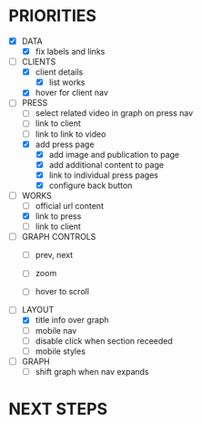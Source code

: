 # PRIORITIES
- [x] DATA
  - [x] fix labels and links

- [ ] CLIENTS
  - [x] client details
    - [x] list works
  - [x] hover for client nav

- [ ] PRESS
  - [ ] select related video in graph on press nav
  - [ ] link to client
  - [ ] link to link to video
  - [x] add press page
    - [x] add image and publication to page
    - [x] add additional content to page
    - [x] link to individual press pages
    - [x] configure back button
 
- [ ] WORKS
  - [ ] official url content
  - [x] link to press
  - [ ] link to client

- [ ] GRAPH CONTROLS
  - [ ] prev, next
  - [ ] zoom
  - [ ] hover to scroll
  

- [ ] LAYOUT
  - [x] title info over graph 
  - [ ] mobile nav
  - [ ] disable click when section receeded
  - [ ] mobile styles

- [ ] GRAPH
  - [ ] shift graph when nav expands

# NEXT STEPS